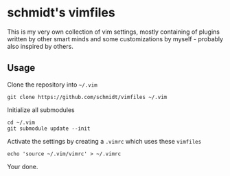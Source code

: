 # schmidt's vimfiles

This is my very own collection of vim settings, mostly containing of plugins
written by other smart minds and some customizations by myself - probably also
inspired by others.

## Usage

Clone the repository into `~/.vim`

    git clone https://github.com/schmidt/vimfiles ~/.vim

Initialize all submodules

    cd ~/.vim
    git submodule update --init

Activate the settings by creating a `.vimrc` which uses these `vimfiles`

    echo 'source ~/.vim/vimrc' > ~/.vimrc

Your done.
